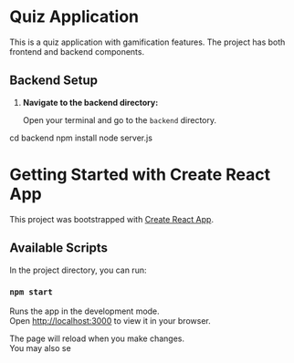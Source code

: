 # Quiz Application

This is a quiz application with gamification features. The project has both frontend and backend components.

## Backend Setup

1. **Navigate to the backend directory:**

   Open your terminal and go to the `backend` directory.


cd backend
npm install
node server.js

# Getting Started with Create React App

This project was bootstrapped with [Create React App](https://github.com/facebook/create-react-app).

## Available Scripts

In the project directory, you can run:

### `npm start`

Runs the app in the development mode.\
Open [http://localhost:3000](http://localhost:3000) to view it in your browser.

The page will reload when you make changes.\
You may also se


